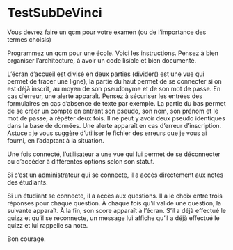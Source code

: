 # TestSubDeVinci
Vous devrez faire un qcm pour votre examen (ou de l’importance des termes choisis)

Programmez un qcm pour une école. Voici les instructions. Pensez à bien organiser l’architecture, à avoir un code lisible et bien documenté.

L’écran d’accueil est divisé en deux parties (divider() est une vue qui permet de tracer une ligne), la partie du haut permet de se connecter si on est déjà inscrit, au moyen de son pseudonyme et de son mot de passe. En cas d’erreur, une alerte apparaît. Pensez à sécuriser  les entrées des formulaires en cas d’absence de texte par exemple.
La partie du bas permet de se créer un compte en entrant son pseudo, son nom, son prénom et le mot de passe, à répéter deux fois. Il ne peut y avoir deux pseudo identiques dans la base de données. Une alerte apparaît en cas d’erreur d’inscription.
Astuce : je vous suggère d’utiliser le fichier des erreurs que je vous ai fourni, en l’adaptant à la situation.

Une fois connecté, l’utilisateur a une vue qui lui permet de se déconnecter ou d’accéder à différentes options selon son statut.

Si c’est un administrateur qui se connecte, il a accès directement aux notes des étudiants.

Si un étudiant se connecte, il a accès aux questions. Il a le choix entre trois réponses pour chaque question. À chaque fois qu’il valide une question, la suivante apparaît. À la fin, son score apparaît à l’écran. S’il a déjà effectué le quizz et qu’il se reconnecte, un message lui affiche qu’il a déjà effectué le quizz et lui rappelle sa note.

Bon courage.
